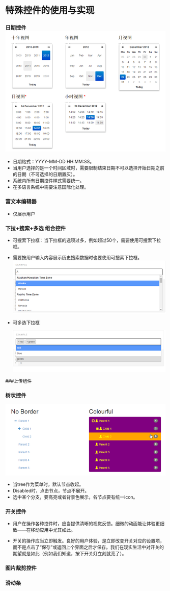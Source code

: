 # 特殊控件的使用与实现

### 日期控件![](/assets/2017-03-24_152030.png)

* 日期格式：YYYY-MM-DD HH:MM:SS。
* 当用户选择的是一个时间区域时，需要限制结束日期不可以选择开始日期之前的日期（不可选择的日期置灰）。
* 系统内所有日期控件样式需要统一。
* 在多语言系统中需要注意国际化处理。

### 富文本编辑器

* 仅展示用户

### 下拉+搜索+多选 组合控件

* 可搜索下拉框：当下拉框的选项过多，例如超过50个，需要使用可搜索下拉框。

* 需要按用户输入内容展示历史搜索数据时也要使用可搜索下拉框。![](/assets/import2.png)

* 可多选下拉框

  ![](/assets/IMG_08032017_170656_0.png)

\#\#\#上传组件

### 树状控件

![](/assets/tree.png)

* 当tree作为菜单时，默认节点收起。
* Disabled时，点击节点，节点不展开。
* 选中某个分支，要高亮或者背景色展示，各节点要有统一icon。

### 开关控件

* 用户在操作各种控件时，应当提供清晰的视觉反馈。细微的动画能让体验更细致——在移动应用中尤其如此。

* 开关的操作应当立即触发。良好的用户体验，是立即改变开关对应的设置项，而不是点击了“保存”或返回上个界面之后才保存。我们在现实生活中对开关的期望就是如此（例如我们知道，按下开关灯立刻就亮了）。

### 图片裁剪控件

### 滑动条




